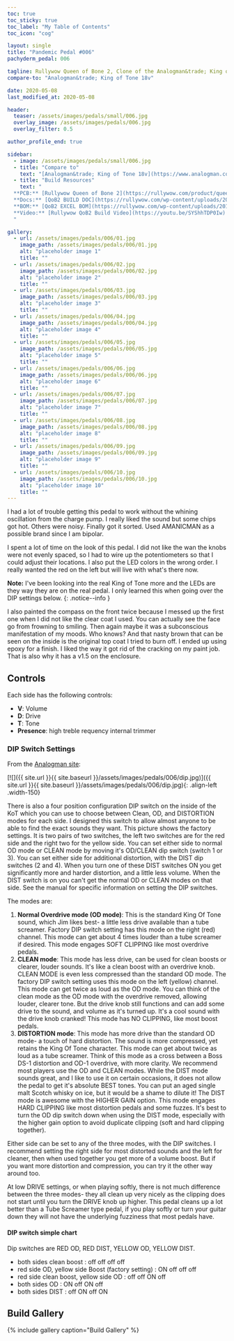 ```yaml
---
toc: true
toc_sticky: true
toc_label: "My Table of Contents"
toc_icon: "cog"

layout: single
title: "Pandemic Pedal #006"
pachyderm_pedal: 006

tagline: Rullywow Queen of Bone 2, Clone of the Analogman&trade; King of Tone 18v<br>"Think like a queen. A queen is not afraid to fail. Failure is another steppingstone to greatness." - Oprah Winfrey
compare-to: "Analogman&trade; King of Tone 18v"

date: 2020-05-08
last_modified_at: 2020-05-08

header:
  teaser: /assets/images/pedals/small/006.jpg
  overlay_image: /assets/images/pedals/006.jpg
  overlay_filter: 0.5

author_profile_end: true

sidebar:
  - image: /assets/images/pedals/small/006.jpg
  - title: "Compare to"
    text: "[Analogman&trade; King of Tone 18v](https://www.analogman.com/kingtone.htm)"
  - title: "Build Resources"
    text: "
  **PCB:** [Rullywow Queen of Bone 2](https://rullywow.com/product/queenofbone2/)<br>
  **Docs:** [QoB2 BUILD DOC](https://rullywow.com/wp-content/uploads/2018/02/Queen-of-Bone-v2-Build-Doc-REVISED-v2.pdf)<br>
  **BOM:** [QoB2 EXCEL BOM](https://rullywow.com/wp-content/uploads/2016/07/QoB2-rev2A-BOM-Excel-FINAL.xlsx)<br>
  **Video:** [Rullywow QoB2 Build Video](https://youtu.be/SYShhTDP0Iw)
  "

gallery:
  - url: /assets/images/pedals/006/01.jpg
    image_path: /assets/images/pedals/006/01.jpg
    alt: "placeholder image 1"
    title: ""
  - url: /assets/images/pedals/006/02.jpg
    image_path: /assets/images/pedals/006/02.jpg
    alt: "placeholder image 2"
    title: ""
  - url: /assets/images/pedals/006/03.jpg
    image_path: /assets/images/pedals/006/03.jpg
    alt: "placeholder image 3"
    title: ""
  - url: /assets/images/pedals/006/04.jpg
    image_path: /assets/images/pedals/006/04.jpg
    alt: "placeholder image 4"
    title: ""
  - url: /assets/images/pedals/006/05.jpg
    image_path: /assets/images/pedals/006/05.jpg
    alt: "placeholder image 5"
    title: ""
  - url: /assets/images/pedals/006/06.jpg
    image_path: /assets/images/pedals/006/06.jpg
    alt: "placeholder image 6"
    title: ""
  - url: /assets/images/pedals/006/07.jpg
    image_path: /assets/images/pedals/006/07.jpg
    alt: "placeholder image 7"
    title: ""
  - url: /assets/images/pedals/006/08.jpg
    image_path: /assets/images/pedals/006/08.jpg
    alt: "placeholder image 8"
    title: ""
  - url: /assets/images/pedals/006/09.jpg
    image_path: /assets/images/pedals/006/09.jpg
    alt: "placeholder image 9"
    title: ""
  - url: /assets/images/pedals/006/10.jpg
    image_path: /assets/images/pedals/006/10.jpg
    alt: "placeholder image 10"
    title: ""
---
```


I had a lot of trouble getting this pedal to work without the whining oscillation from the charge pump. I really liked the sound but some chips got hot. Others were noisy. Finally got it sorted. Used AMANICMAN as a possible brand since I am bipolar.

I spent a lot of time on the look of this pedal. I did not like the wan the knobs were not evenly spaced, so I had to wire up the potentiometers so that I could adjust their locations. I also put the LED colors in the wrong order. I really wanted the red on the left but will live with what's there now.

**Note:** I've been looking into the real King of Tone more and the LEDs are they way they are on the real pedal. I only learned this when going over the DIP settings below.
{: .notice--info }

I also painted the compass on the front twice because I messed up the first one when I did not like the clear coat I used. You can actually see the face go from frowning to smiling. Then again maybe it was a subconscious manifestation of my moods. Who knows? And that nasty brown that can be seen on the inside is the original top coat I tried to burn off. I ended up using epoxy for a finish. I liked the way it got rid of the cracking on my paint job. That is also why it has a v1.5 on the enclosure.

## Controls

Each side has the following controls:

* **V**: Volume
* **D**: Drive
* **T**: Tone
* **Presence**: high treble requency internal trimmer

### DIP Switch Settings

From the [Analogman site](https://www.analogman.com/kingtone.htm):

[![]({{ site.url }}{{ site.baseurl }}/assets/images/pedals/006/dip.jpg)]({{ site.url }}{{ site.baseurl }}/assets/images/pedals/006/dip.jpg){: .align-left .width-150}

There is also a four position configuration DIP switch on the inside of the KoT which you can use to choose between Clean, OD, and DISTORTION modes for each side. I designed this switch to allow almost anyone to be able to find the exact sounds they want. This picture shows the factory settings. It is two pairs of two switches, the left two switches are for the red side and the right two for the yellow side. You can set either side to normal OD mode or CLEAN mode by moving it's OD/CLEAN dip switch (switch 1 or 3). You can set either side for additional distortion, with the DIST dip switches (2 and 4). When you turn one of these DIST switches ON you get significantly more and harder distortion, and a little less volume. When the DIST switch is on you can't get the normal OD or CLEAN modes on that side. See the manual for specific information on setting the DIP switches.

The modes are:

1. **Normal Overdrive mode (OD mode)**: This is the standard King Of Tone sound, which Jim likes best- a little less drive available than a tube screamer. Factory DIP switch setting has this mode on the right (red) channel. This mode can get about 4 times louder than a tube screamer if desired. This mode engages SOFT CLIPPING like most overdrive pedals.
2. **CLEAN mode**: This mode has less drive, can be used for clean boosts or clearer, louder sounds. It's like a clean boost with an overdrive knob. CLEAN MODE is even less compressed than the standard OD mode. The factory DIP switch setting uses this mode on the left (yellow) channel. This mode can get twice as loud as the OD mode. You can think of the clean mode as the OD mode with the overdrive removed, allowing louder, clearer tone. But the drive knob still functions and can add some drive to the sound, and volume as it's turned up. It's a cool sound with the drive knob cranked! This mode has NO CLIPPING, like most boost pedals.
3. **DISTORTION mode**: This mode has more drive than the standard OD mode- a touch of hard distortion. The sound is more compressed, yet retains the King Of Tone character. This mode can get about twice as loud as a tube screamer. Think of this mode as a cross between a Boss DS-1 distortion and OD-1 overdrive, with more clarity. We recommend most players use the OD and CLEAN modes. While the DIST mode sounds great, and I like to use it on certain occasions, it does not allow the pedal to get it's absolute BEST tones. You can put an aged single malt Scotch whisky on ice, but it would be a shame to dilute it! The DIST mode is awesome with the HIGHER GAIN option. This mode engages HARD CLIPPING like most distortion pedals and some fuzzes. It's best to turn the OD dip switch down when using the DIST mode, especially with the higher gain option to avoid duplicate clipping (soft and hard clipping together).

Either side can be set to any of the three modes, with the DIP switches. I recommend setting the right side for most distorted sounds and the left for cleaner, then when used together you get more of a volume boost. But if you want more distortion and compression, you can try it the other way around too.

At low DRIVE settings, or when playing softly, there is not much difference between the three modes- they all clean up very nicely as the clipping does not start until you turn the DRIVE knob up higher. This pedal cleans up a lot better than a Tube Screamer type pedal, if you play softly or turn your guitar down they will not have the underlying fuzziness that most pedals have.

#### DIP switch simple chart

Dip switches are RED OD, RED DIST, YELLOW OD, YELLOW DIST.

* both sides clean boost : off off off off
* red side OD, yellow side Boost (factory setting) : ON off off off
* red side clean boost, yellow side OD : off off ON off
* both sides OD : ON off ON off
* both sides DIST : off ON off ON

## Build Gallery

{% include gallery caption="Build Gallery" %}
